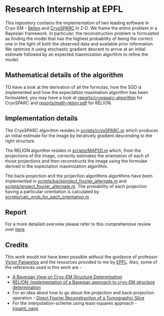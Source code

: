 # Research Internship at EPFL

This repository contains the implementation of two leading software in Cryo-EM - [Relion](https://www.sciencedirect.com/science/article/pii/S1047847712002481#s0085) and [CryoSPARC](https://www.nature.com/articles/nmeth.4169) in 2-D. We frame the entire problem in a Bayesian framework. In particular, the reconstruction problem is formulated as finding the model that has the highest probability of being the correct one in the light of both the observed data and available prior information. We optimize it using stochastic gradient descent to arrive at an initial estimate followed by an expected maximization algorithm to refine the model.  

## Mathematical details of the algorithm
TO have a look at the derivation of all the formulas, how the SGD is implemented and how the expectation maximation algorithm has been formulated, you may have a look at [reports/cryosparc-algorithm](https://github.com/Arunabh98/EPFL-CryoEM/blob/master/reports/cryosparc-algorithm.pdf) for CryoSPARC and [reports/math-relion.pdf](https://github.com/Arunabh98/EPFL-CryoEM/blob/master/reports/math-relion.pdf) for RELION. 

## Implementation details
The CryoSPARC algorithm resides in [scripts/cryoSPARC.m](https://github.com/Arunabh98/EPFL-CryoEM/blob/master/scripts/cryoSPARC.m) which produces an initial estimate for the image by iteratively gradient descending to the right structure.

The RELION algorithm resides in [scripts/MAP2D.m](https://github.com/Arunabh98/EPFL-CryoEM/blob/master/scripts/MAP2D.m) which, from the projections of the image, correctly estimates the orientation of each of those projections and then reconstructs the image using the formulae derived in the expectation maximization algorithm.

The back-projection and the projection algorithms algortihms have been implemented in [scripts/backproject_fourier_alternate.m](https://github.com/Arunabh98/EPFL-CryoEM/blob/master/scripts/backproject_fourier_alternate.m) and [scripts/project_fourier_alternate.m](https://github.com/Arunabh98/EPFL-CryoEM/blob/master/scripts/project_fourier_alternate.m). The probability of each projection having a particular orientation is calculated by [scripts/calc_prob_for_each_orientation.m](https://github.com/Arunabh98/EPFL-CryoEM/blob/master/scripts/calc_prob_for_each_orientation.m).

## Report
For a more detailed overview please refer to this comprehensive review over [here](https://arunabh98.github.io/reports/epfl_report.pdf).

## Credits
This work would not have been possible without the guidance of professor [Victor Panaretos](http://smat.epfl.ch/victor/) and the resources provided to me by [EPFL](https://www.epfl.ch/). Also, some of the references used in this work are -
* [A Bayesian View on Cryo-EM Structure Determination](https://www.sciencedirect.com/science/article/pii/S0022283611012290)
* [RELION: Implementation of a Bayesian approach to cryo-EM structure determination](https://www.sciencedirect.com/science/article/pii/S1047847712002481#b0155)
* For an idea about how to go about the projection and back-projection operation - [Direct Fourier Reconstruction of a Tomographic Slice](https://uk.mathworks.com/matlabcentral/fileexchange/60257-direct-fourier-reconstruction-of-a-tomographic-slice)
* For the interpolation-scheme using least-squares approach - [inpaint_nans](https://uk.mathworks.com/matlabcentral/fileexchange/4551-inpaint-nans)
